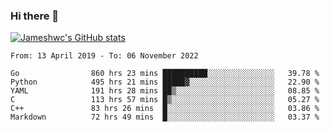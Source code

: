 ### Hi there 👋

[![Jameshwc's GitHub stats](https://github-readme-stats.vercel.app/api?username=jameshwc)](https://github.com/anuraghazra/github-readme-stats)

<!--START_SECTION:waka-->

```text
From: 13 April 2019 - To: 06 November 2022

Go                860 hrs 23 mins ██████████░░░░░░░░░░░░░░░   39.78 %
Python            495 hrs 21 mins █████▓░░░░░░░░░░░░░░░░░░░   22.90 %
YAML              191 hrs 28 mins ██▒░░░░░░░░░░░░░░░░░░░░░░   08.85 %
C                 113 hrs 57 mins █▒░░░░░░░░░░░░░░░░░░░░░░░   05.27 %
C++               83 hrs 26 mins  █░░░░░░░░░░░░░░░░░░░░░░░░   03.86 %
Markdown          72 hrs 49 mins  █░░░░░░░░░░░░░░░░░░░░░░░░   03.37 %
```

<!--END_SECTION:waka-->